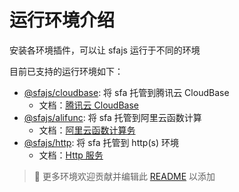 # 运行环境介绍

安装各环境插件，可以让 sfajs 运行于不同的环境

目前已支持的运行环境如下：

- [@sfajs/cloudbase](https://github.com/sfajs/cloudbase): 将 sfa 托管到腾讯云 CloudBase
  - 文档：[腾讯云 CloudBase](/usage/cloudbase)
- [@sfajs/alifunc](https://github.com/sfajs/alifunc): 将 sfa 托管到阿里云函数计算
  - 文档：[阿里云函数计算务](/usage/alifunc)
- [@sfajs/http](https://github.com/sfajs/http): 将 sfa 托管到 http(s) 环境
  - 文档：[Http 服务](/usage/http)

> 🎉 更多环境欢迎贡献并编辑此 [README](https://github.com/sfajs/website/edit/main/docs/usage/env.md) 以添加
